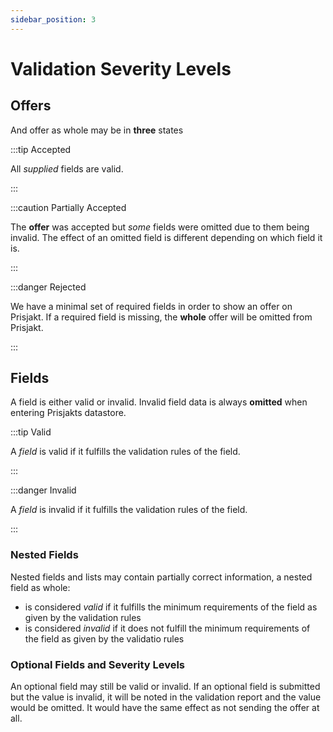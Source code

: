 ```yaml
---
sidebar_position: 3
---
```

# Validation Severity Levels


## Offers

And offer as whole may be in **three** states


:::tip Accepted

All *supplied* fields are valid.

:::

:::caution Partially Accepted

The **offer** was accepted but *some* fields were omitted due to them being invalid. The
effect of an omitted field is different depending on which field it is.

:::

:::danger Rejected

We have a minimal set of required fields in order to show an offer on Prisjakt. If a required field
is missing, the **whole** offer will be omitted from Prisjakt.

:::

## Fields

A field is either valid or invalid. Invalid field data is always **omitted** when entering Prisjakts datastore.

:::tip Valid

A *field* is valid if it fulfills the validation rules of the field.

:::

:::danger Invalid

A *field* is invalid if it fulfills the validation rules of the field.

:::

### Nested Fields

Nested fields and lists may contain partially correct information, a nested field as whole:

* is considered *valid* if it fulfills the minimum requirements of the field as given by the validation rules
* is considered *invalid* if it does not fulfill the minimum requirements of the field as given by the validatio rules


### Optional Fields and Severity Levels

An optional field may still be valid or invalid. If an optional field is submitted but the value is invalid, it will
be noted in the validation report and the value would be omitted. It would have the same effect as not sending the offer
at all.